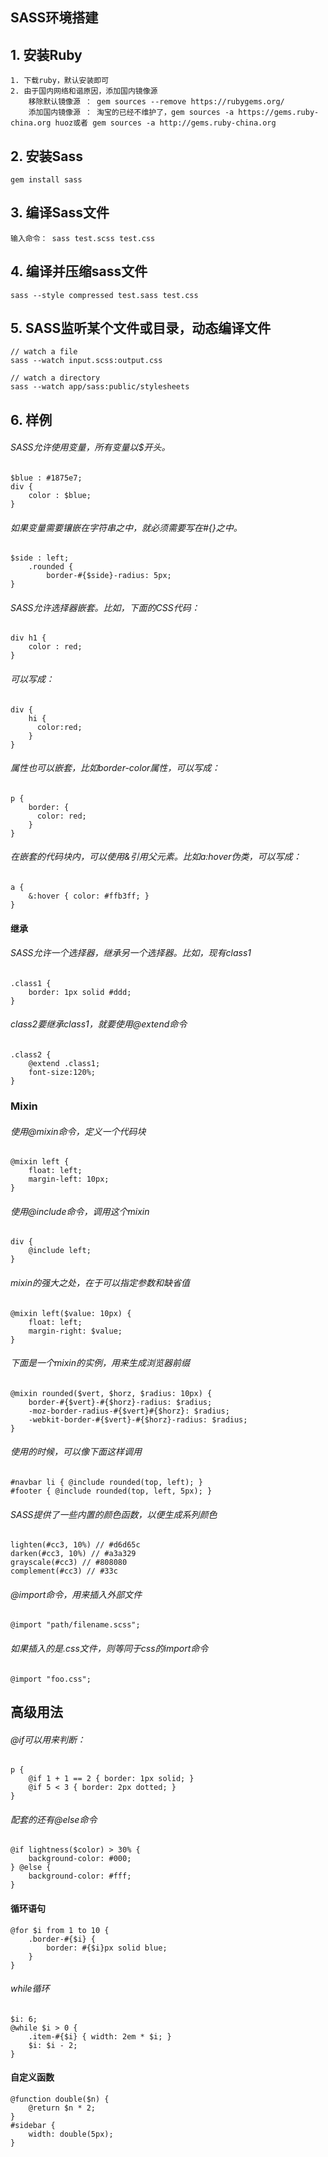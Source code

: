 ## SASS环境搭建


## 1. 安装Ruby
	1. 下载ruby，默认安装即可
	2. 由于国内网络和谐原因，添加国内镜像源
		移除默认镜像源 ： gem sources --remove https://rubygems.org/
        添加国内镜像源 ： 淘宝的已经不维护了，gem sources -a https://gems.ruby-china.org huoz或者 gem sources -a http://gems.ruby-china.org



## 2. 安装Sass
	gem install sass




## 3. 编译Sass文件

	输入命令： sass test.scss test.css



## 4. 编译并压缩sass文件
	sass --style compressed test.sass test.css





## 5. SASS监听某个文件或目录，动态编译文件
	// watch a file
    sass --watch input.scss:output.css
    
	// watch a directory
	sass --watch app/sass:public/stylesheets



## 6. 样例

###### SASS允许使用变量，所有变量以$开头。
    $blue : #1875e7;
    div {
   		color : $blue;
    }
###### 如果变量需要镶嵌在字符串之中，就必须需要写在#{}之中。
    $side : left;
    	.rounded {
    		border-#{$side}-radius: 5px;
    }

###### SASS允许选择器嵌套。比如，下面的CSS代码：
    div h1 {
    	color : red;
    }
###### 可以写成：
    div {
        hi {
          color:red;
        }
    }
###### 属性也可以嵌套，比如border-color属性，可以写成：
    p {
        border: {
          color: red;
        }
    }


###### 在嵌套的代码块内，可以使用&引用父元素。比如a:hover伪类，可以写成：
    a {
    	&:hover { color: #ffb3ff; }
    }


#### 继承

###### SASS允许一个选择器，继承另一个选择器。比如，现有class1
	.class1 {
    	border: 1px solid #ddd;
    }


###### class2要继承class1，就要使用@extend命令
	.class2 {
		@extend .class1;
     	font-size:120%;
    }


### Mixin

###### 使用@mixin命令，定义一个代码块
	@mixin left {
        float: left;
        margin-left: 10px;
    }

###### 使用@include命令，调用这个mixin
	div {
    	@include left;
    }

###### mixin的强大之处，在于可以指定参数和缺省值

    @mixin left($value: 10px) {
        float: left;
        margin-right: $value;
    }

###### 下面是一个mixin的实例，用来生成浏览器前缀
    @mixin rounded($vert, $horz, $radius: 10px) {
        border-#{$vert}-#{$horz}-radius: $radius;
        -moz-border-radius-#{$vert}#{$horz}: $radius;
        -webkit-border-#{$vert}-#{$horz}-radius: $radius;
    }
###### 使用的时候，可以像下面这样调用

    #navbar li { @include rounded(top, left); }
    #footer { @include rounded(top, left, 5px); }

###### SASS提供了一些内置的颜色函数，以便生成系列颜色
	lighten(#cc3, 10%) // #d6d65c
    darken(#cc3, 10%) // #a3a329
    grayscale(#cc3) // #808080
    complement(#cc3) // #33c

###### @import命令，用来插入外部文件

	@import "path/filename.scss";

###### 如果插入的是.css文件，则等同于css的import命令

	@import "foo.css";


## 高级用法

###### @if可以用来判断：

	p {
        @if 1 + 1 == 2 { border: 1px solid; }
        @if 5 < 3 { border: 2px dotted; }
    }

###### 配套的还有@else命令
    @if lightness($color) > 30% {
    	background-color: #000;
    } @else {
    	background-color: #fff;
    }

#### 循环语句

	@for $i from 1 to 10 {
        .border-#{$i} {
        	border: #{$i}px solid blue;
        }
    }

###### while循环
	$i: 6;
    @while $i > 0 {
        .item-#{$i} { width: 2em * $i; }
        $i: $i - 2;
    }

#### 自定义函数

	@function double($n) {
    	@return $n * 2;
    }
    #sidebar {
    	width: double(5px);
    }





